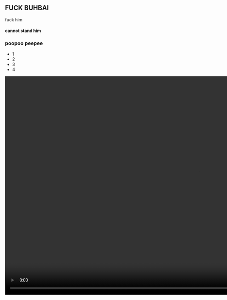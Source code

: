 ## FUCK BUHBAI

fuck him

#### cannot stand him

### poopoo peepee
- 1
- 2
- 3
- 4

<video width="1280" height="720" autoplay loop>
  <source src="https://raw.githubusercontent.com/fishmcmuffins/sub1city/main/1A1beg-1.webm" type="video/webm">
</video>
